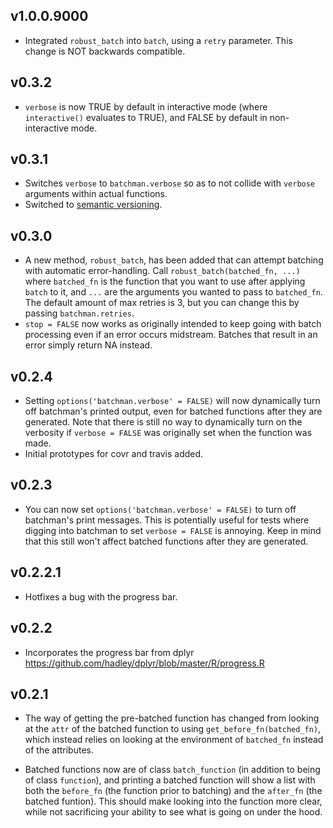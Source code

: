 ## v1.0.0.9000

* Integrated `robust_batch` into `batch`, using a `retry` parameter.  This change is NOT backwards compatible.

## v0.3.2
* `verbose` is now TRUE by default in interactive mode (where `interactive()` evaluates to TRUE), and FALSE by default in non-interactive mode.

## v0.3.1
* Switches `verbose` to `batchman.verbose` so as to not collide with `verbose` arguments within actual functions.
* Switched to [semantic versioning](http://www.semver.org).

## v0.3.0
* A new method, `robust_batch`, has been added that can attempt batching with automatic error-handling.  Call `robust_batch(batched_fn, ...)` where `batched_fn` is the function that you want to use after applying `batch` to it, and `...` are the arguments you wanted to pass to `batched_fn`.  The default amount of max retries is 3, but you can change this by passing `batchman.retries`.
* `stop = FALSE` now works as originally intended to keep going with batch processing even if an error occurs midstream.  Batches that result in an error simply return NA instead.

## v0.2.4
* Setting `options('batchman.verbose' = FALSE)` will now dynamically turn off batchman's printed output, even for batched functions after they are generated.  Note that there is still no way to dynamically turn on the verbosity if `verbose = FALSE` was originally set when the function was made.
* Initial prototypes for covr and travis added.

## v0.2.3
* You can now set `options('batchman.verbose' = FALSE)` to turn off batchman's print messages.  This is potentially useful for tests where digging into batchman to set `verbose = FALSE` is annoying.  Keep in mind that this still won't affect batched functions after they are generated.

## v0.2.2.1
* Hotfixes a bug with the progress bar.

## v0.2.2
* Incorporates the progress bar from dplyr <https://github.com/hadley/dplyr/blob/master/R/progress.R>

## v0.2.1
* The way of getting the pre-batched function has changed from looking at the `attr` of the batched function to using `get_before_fn(batched_fn)`, which instead relies on looking at the environment of `batched_fn` instead of the attributes.

* Batched functions now are of class `batch_function` (in addition to being of class `function`), and printing a batched function will show a list with both the `before_fn` (the function prior to batching) and the `after_fn` (the batched funtion).  This should make looking into the function more clear, while not sacrificing your ability to see what is going on under the hood.

